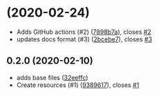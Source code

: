#  (2020-02-24)

* Adds GitHub actions (#2) ([7898b7a](https://github.com/operatehappy/terraform-aws-acm-certificate/commit/7898b7a)), closes [#2](https://github.com/operatehappy/terraform-aws-acm-certificate/issues/2)
* updates docs format (#3) ([2bcebe7](https://github.com/operatehappy/terraform-aws-acm-certificate/commit/2bcebe7)), closes [#3](https://github.com/operatehappy/terraform-aws-acm-certificate/issues/3)

## 0.2.0 (2020-02-10)

* adds base files ([32eeffc](https://github.com/operatehappy/terraform-aws-acm-certificate/commit/32eeffc))
* Create resources (#1) ([9389617](https://github.com/operatehappy/terraform-aws-acm-certificate/commit/9389617)), closes [#1](https://github.com/operatehappy/terraform-aws-acm-certificate/issues/1)
